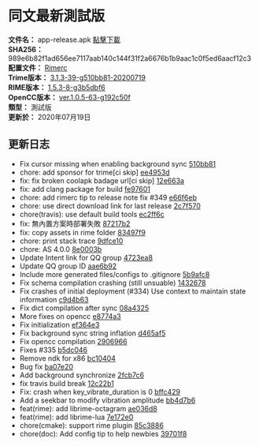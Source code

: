 # 同文最新測試版  
**文件名：** app-release.apk [點擊下載](https://github.com/osfans/trime/raw/gh-pages/release/app-release.apk)  
**SHA256：** 989e6b82f1ad656ee7117aab140c144f31f2a6676b1b9aac1c0f5ed6aacf12c3  
**配置文件：** [Rimerc](https://github.com/Bambooin/rimerc)  
**Trime版本：** [3.1.3-39-g510bb81-20200719](https://github.com/osfans/trime/commits/510bb81214d15e67ec9c80c1e1314959174eabe0)  
**RIME版本：** [1.5.3-8-g3b5dbf6](https://github.com/rime/librime/commits/3b5dbf61527cc128d482c4726017d1516d59c3d4)  
**OpenCC版本：** [ver.1.0.5-63-g192c50f](https://github.com/BYVoid/OpenCC/commits/192c50f30f6cf3abf0512f1ae84f4d7c0cbb3e51)  
**類型：** 測試版  
**更新於：** 2020年07月19日  

## 更新日志
* Fix cursor missing when enabling background sync [510bb81](https://github.com/osfans/trime/commit/510bb81214d15e67ec9c80c1e1314959174eabe0)
* chore: add sponsor for trime[ci skip] [ee4953d](https://github.com/osfans/trime/commit/ee4953d0cdd37845281093b35a732cdfdc680d7d)
* fix: fix broken coolapk badage url[ci skip] [12e663a](https://github.com/osfans/trime/commit/12e663a0fa5de00dbfd22cf14312536ea9f15f14)
* fix: add clang package for build [fe97601](https://github.com/osfans/trime/commit/fe97601b6bd2274dacf1793bba50f6a0f35b90d6)
* chore: add rimerc tip to release note fix #349 [e66f6eb](https://github.com/osfans/trime/commit/e66f6eb21cc9f8f31300e730f423f5a2bfa253d9)
* chore: use direct download link for last release [2c7f570](https://github.com/osfans/trime/commit/2c7f570d1a1e6b8acd29b33e0bab2861164cd537)
* chore(travis): use default build tools [ec2ff6c](https://github.com/osfans/trime/commit/ec2ff6c1591884617ebacd7b916514acc4801f2c)
* fix: 無內置方案時部署失敗 [87217b2](https://github.com/osfans/trime/commit/87217b2f4af5b1ed634f42c2738caa1e4b9dbb6c)
* fix: copy assets in rime folder [83497f9](https://github.com/osfans/trime/commit/83497f9ed2c7c44d07b4a02c5cbf781f316e4bd1)
* chore: print stack trace [9dfce10](https://github.com/osfans/trime/commit/9dfce101fb05619ef20670f01f954d739724e408)
* chore: AS 4.0.0 [8e0003b](https://github.com/osfans/trime/commit/8e0003baeb322725efbd9d7390369a695090ad50)
* Update Intent link for QQ group [4723ea8](https://github.com/osfans/trime/commit/4723ea8215505f0dff5b7791c016afbd9d629bdd)
* Update QQ group ID [aae6b92](https://github.com/osfans/trime/commit/aae6b92f92d08129688a8c54569a309a3041cd59)
* Include more generated files/configs to .gitignore [5b9afc8](https://github.com/osfans/trime/commit/5b9afc80db19602b3c05ed7362f68b56f3ec8fc7)
* Fix schema compilation crashing (still unsuable) [1432678](https://github.com/osfans/trime/commit/14326788e2a8a2e461cf3aefa3f6b38ba085a702)
* Fix crashes of initial deployment (#334) Use context to maintain state information [c9d4b63](https://github.com/osfans/trime/commit/c9d4b637bc34cb9bf2e141984e50091438385569)
* Fix dict compilation after sync [08a4325](https://github.com/osfans/trime/commit/08a43252703a7fe0e070b353bceef0d06cfe6259)
* More fixes on opencc [e8774a3](https://github.com/osfans/trime/commit/e8774a356fb20797331c4b5f590889c607c20318)
* Fix initialization [ef364e3](https://github.com/osfans/trime/commit/ef364e3c8fee43da256852864305c7bde5482829)
* Fix background sync string inflation [d465af5](https://github.com/osfans/trime/commit/d465af5d2736faa7c60015cde566051d0845a76d)
* Fix opencc compilation [2906966](https://github.com/osfans/trime/commit/2906966ec646561c755fcf118e640678cc609b77)
* Fixes #335 [b5dc046](https://github.com/osfans/trime/commit/b5dc046e5437a04f0db74ae131ee3e2fea012b32)
* Remove ndk for x86 [bc10404](https://github.com/osfans/trime/commit/bc104045ab97790fd18ab4dd862d9715261dc273)
* Bug fix [ba07e20](https://github.com/osfans/trime/commit/ba07e205a34c28b35d7e91792119955f885a1d33)
* Add background synchronize [2fcb7c6](https://github.com/osfans/trime/commit/2fcb7c6a16ec639f021829e4d6af421144fb32c0)
* fix travis build break [12c22b1](https://github.com/osfans/trime/commit/12c22b17b2f3c582a2d9265e13b15c315dd84a54)
* Fix: crash when key_vibrate_duration is 0 [bffc429](https://github.com/osfans/trime/commit/bffc429ef616bca34a45fba00b8c263878256e82)
* Add a seekbar to modify vibration amplitude [bb4d7b6](https://github.com/osfans/trime/commit/bb4d7b6153155dff01e54a959577cef49dec7c7f)
* feat(rime): add librime-octagram [ae036d8](https://github.com/osfans/trime/commit/ae036d81aed96bf73093d8ecc1e554922fdaaaa2)
* feat(rime): add librime-lua [7e172e0](https://github.com/osfans/trime/commit/7e172e0c1cd0a0ef9eca537d78a5ef8bf45a52d4)
* chore(cmake): support rime plugin [85c3886](https://github.com/osfans/trime/commit/85c38861af7153236c95ee874c942d0f8feec20a)
* chore(doc): Add config tip to help newbies [39701f8](https://github.com/osfans/trime/commit/39701f87cdebb76107b1667fb39a206ecbde989f)
